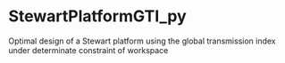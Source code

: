 # StewartPlatformGTI_py
Optimal design of a Stewart platform using the global transmission index under determinate constraint of workspace
